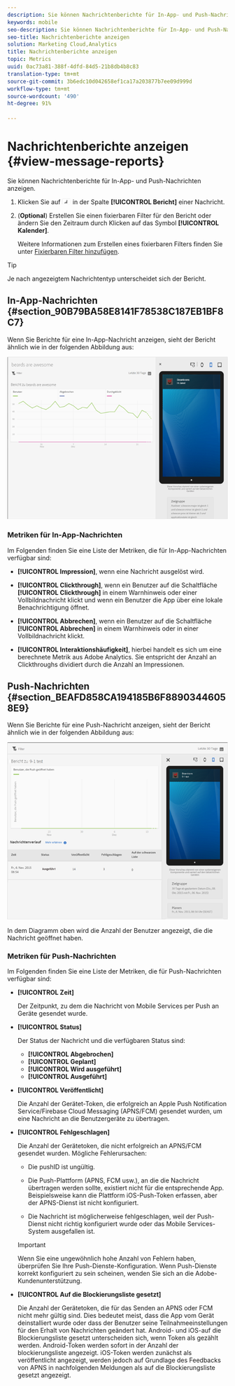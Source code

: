 ```yaml
---
description: Sie können Nachrichtenberichte für In-App- und Push-Nachrichten anzeigen.
keywords: mobile
seo-description: Sie können Nachrichtenberichte für In-App- und Push-Nachrichten anzeigen.
seo-title: Nachrichtenberichte anzeigen
solution: Marketing Cloud,Analytics
title: Nachrichtenberichte anzeigen
topic: Metrics
uuid: 0ac73a81-388f-4dfd-84d5-21b8db4b8c83
translation-type: tm+mt
source-git-commit: 3b6edc10d042658ef1ca17a203877b7ee09d999d
workflow-type: tm+mt
source-wordcount: '490'
ht-degree: 91%

---
```



# Nachrichtenberichte anzeigen {#view-message-reports}

Sie können Nachrichtenberichte für In-App- und Push-Nachrichten anzeigen.

1. Klicken Sie auf ![Berichtssymbol](assets/icon_report.png) in der Spalte **[!UICONTROL Bericht]** einer Nachricht.
1. (**Optional**) Erstellen Sie einen fixierbaren Filter für den Bericht oder ändern Sie den Zeitraum durch Klicken auf das Symbol **[!UICONTROL Kalender]**.

   Weitere Informationen zum Erstellen eines fixierbaren Filters finden Sie unter [Fixierbaren Filter hinzufügen](/help/using/usage/reports-customize/t-sticky-filter.md).

>[!TIP]
>
>Je nach angezeigtem Nachrichtentyp unterscheidet sich der Bericht.

## In-App-Nachrichten {#section_90B79BA58E8141F78538C187EB1BF8C7}

Wenn Sie Berichte für eine In-App-Nachricht anzeigen, sieht der Bericht ähnlich wie in der folgenden Abbildung aus:

![Berichtsnachricht](assets/report_message.png)

### Metriken für In-App-Nachrichten

Im Folgenden finden Sie eine Liste der Metriken, die für In-App-Nachrichten verfügbar sind:

* **[!UICONTROL Impression]**, wenn eine Nachricht ausgelöst wird.

* **[!UICONTROL Clickthrough]**, wenn ein Benutzer auf die Schaltfläche **[!UICONTROL Clickthrough]** in einem Warnhinweis oder einer Vollbildnachricht klickt und wenn ein Benutzer die App über eine lokale Benachrichtigung öffnet.

* **[!UICONTROL Abbrechen]**, wenn ein Benutzer auf die Schaltfläche **[!UICONTROL Abbrechen]** in einem Warnhinweis oder in einer Vollbildnachricht klickt.

* **[!UICONTROL Interaktionshäufigkeit]**, hierbei handelt es sich um eine berechnete Metrik aus Adobe Analytics. Sie entspricht der Anzahl an Clickthroughs dividiert durch die Anzahl an Impressionen.

## Push-Nachrichten {#section_BEAFD858CA194185B6F88903446058E9}

Wenn Sie Berichte für eine Push-Nachricht anzeigen, sieht der Bericht ähnlich wie in der folgenden Abbildung aus:

![Push-Nachricht](assets/report_message_push.png)

In dem Diagramm oben wird die Anzahl der Benutzer angezeigt, die die Nachricht geöffnet haben.

### Metriken für Push-Nachrichten

Im Folgenden finden Sie eine Liste der Metriken, die für Push-Nachrichten verfügbar sind:

* **[!UICONTROL Zeit]**

   Der Zeitpunkt, zu dem die Nachricht von Mobile Services per Push an Geräte gesendet wurde.

* **[!UICONTROL Status]**

   Der Status der Nachricht und die verfügbaren Status sind:

   * **[!UICONTROL Abgebrochen]**
   * **[!UICONTROL Geplant]**
   * **[!UICONTROL Wird ausgeführt]**
   * **[!UICONTROL Ausgeführt]**

* **[!UICONTROL Veröffentlicht]**

   Die Anzahl der Gerätet-Token, die erfolgreich an Apple Push Notification Service/Firebase Cloud Messaging (APNS/FCM) gesendet wurden, um eine Nachricht an die Benutzergeräte zu übertragen.

* **[!UICONTROL Fehlgeschlagen]**

   Die Anzahl der Gerätetoken, die nicht erfolgreich an APNS/FCM gesendet wurden. Mögliche Fehlerursachen:

   * Die pushID ist ungültig.

   * Die Push-Plattform (APNS, FCM usw.), an die die Nachricht übertragen werden sollte, existiert nicht für die entsprechende App. Beispielsweise kann die Plattform iOS-Push-Token erfassen, aber der APNS-Dienst ist nicht konfiguriert.

   * Die Nachricht ist möglicherweise fehlgeschlagen, weil der Push-Dienst nicht richtig konfiguriert wurde oder das Mobile Services-System ausgefallen ist.
   >[!IMPORTANT]
   >
   >Wenn Sie eine ungewöhnlich hohe Anzahl von Fehlern haben, überprüfen Sie Ihre Push-Dienste-Konfiguration. Wenn Push-Dienste korrekt konfiguriert zu sein scheinen, wenden Sie sich an die Adobe-Kundenunterstützung.

* **[!UICONTROL Auf die Blockierungsliste gesetzt]**

   Die Anzahl der Gerätetoken, die für das Senden an APNS oder FCM nicht mehr gültig sind. Dies bedeutet meist, dass die App vom Gerät deinstalliert wurde oder dass der Benutzer seine Teilnahmeeinstellungen für den Erhalt von Nachrichten geändert hat. Android- und iOS-auf die Blockierungsliste gesetzt unterscheiden sich, wenn Token als  gezählt werden. Android-Token werden sofort in der Anzahl der blockierungsliste angezeigt. iOS-Token werden zunächst als veröffentlicht angezeigt, werden jedoch auf Grundlage des Feedbacks von APNS in nachfolgenden Meldungen als auf die Blockierungsliste gesetzt angezeigt.
